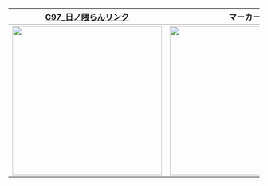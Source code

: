 ﻿|[C97_日ノ隈らんリンク](https://taninatsumi.github.io/C97_AR_Hino/)|マーカー|
|---|---|
|<img src="https://taninatsumi.github.io/C97_AR_Hino/assets/logo_qr.png" width="300px">|<img src="https://taninatsumi.github.io/C97_AR_Hino/assets/logo_marker.png" width="300px">|
